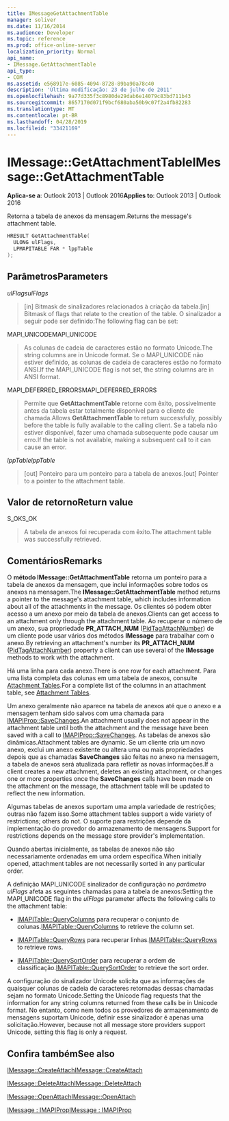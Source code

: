```yaml
---
title: IMessageGetAttachmentTable
manager: soliver
ms.date: 11/16/2014
ms.audience: Developer
ms.topic: reference
ms.prod: office-online-server
localization_priority: Normal
api_name:
- IMessage.GetAttachmentTable
api_type:
- COM
ms.assetid: e568917e-6085-4094-8728-89ba90a78c40
description: 'Última modificação: 23 de julho de 2011'
ms.openlocfilehash: 9a77d335f3c8980de29dab6e14079c83bd711b43
ms.sourcegitcommit: 8657170d071f9bcf680aba50b9c07f2a4fb82283
ms.translationtype: MT
ms.contentlocale: pt-BR
ms.lasthandoff: 04/28/2019
ms.locfileid: "33421169"
---
```

# <a name="imessagegetattachmenttable"></a><span data-ttu-id="6cf0f-103">IMessage::GetAttachmentTable</span><span class="sxs-lookup"><span data-stu-id="6cf0f-103">IMessage::GetAttachmentTable</span></span>

  
  
<span data-ttu-id="6cf0f-104">**Aplica-se a**: Outlook 2013 | Outlook 2016</span><span class="sxs-lookup"><span data-stu-id="6cf0f-104">**Applies to**: Outlook 2013 | Outlook 2016</span></span> 
  
<span data-ttu-id="6cf0f-105">Retorna a tabela de anexos da mensagem.</span><span class="sxs-lookup"><span data-stu-id="6cf0f-105">Returns the message's attachment table.</span></span>
  
```cpp
HRESULT GetAttachmentTable(
  ULONG ulFlags,
  LPMAPITABLE FAR * lppTable
);
```

## <a name="parameters"></a><span data-ttu-id="6cf0f-106">Parâmetros</span><span class="sxs-lookup"><span data-stu-id="6cf0f-106">Parameters</span></span>

 <span data-ttu-id="6cf0f-107">_ulFlags_</span><span class="sxs-lookup"><span data-stu-id="6cf0f-107">_ulFlags_</span></span>
  
> <span data-ttu-id="6cf0f-108">[in] Bitmask de sinalizadores relacionados à criação da tabela.</span><span class="sxs-lookup"><span data-stu-id="6cf0f-108">[in] Bitmask of flags that relate to the creation of the table.</span></span> <span data-ttu-id="6cf0f-109">O sinalizador a seguir pode ser definido:</span><span class="sxs-lookup"><span data-stu-id="6cf0f-109">The following flag can be set:</span></span> 
    
<span data-ttu-id="6cf0f-110">MAPI_UNICODE</span><span class="sxs-lookup"><span data-stu-id="6cf0f-110">MAPI_UNICODE</span></span> 
  
> <span data-ttu-id="6cf0f-111">As colunas de cadeia de caracteres estão no formato Unicode.</span><span class="sxs-lookup"><span data-stu-id="6cf0f-111">The string columns are in Unicode format.</span></span> <span data-ttu-id="6cf0f-112">Se o MAPI_UNICODE não estiver definido, as colunas de cadeia de caracteres estão no formato ANSI.</span><span class="sxs-lookup"><span data-stu-id="6cf0f-112">If the MAPI_UNICODE flag is not set, the string columns are in ANSI format.</span></span>
    
<span data-ttu-id="6cf0f-113">MAPI_DEFERRED_ERRORS</span><span class="sxs-lookup"><span data-stu-id="6cf0f-113">MAPI_DEFERRED_ERRORS</span></span> 
  
> <span data-ttu-id="6cf0f-114">Permite que **GetAttachmentTable** retorne com êxito, possivelmente antes da tabela estar totalmente disponível para o cliente de chamada.</span><span class="sxs-lookup"><span data-stu-id="6cf0f-114">Allows **GetAttachmentTable** to return successfully, possibly before the table is fully available to the calling client.</span></span> <span data-ttu-id="6cf0f-115">Se a tabela não estiver disponível, fazer uma chamada subsequente pode causar um erro.</span><span class="sxs-lookup"><span data-stu-id="6cf0f-115">If the table is not available, making a subsequent call to it can cause an error.</span></span> 
    
 <span data-ttu-id="6cf0f-116">_lppTable_</span><span class="sxs-lookup"><span data-stu-id="6cf0f-116">_lppTable_</span></span>
  
> <span data-ttu-id="6cf0f-117">[out] Ponteiro para um ponteiro para a tabela de anexos.</span><span class="sxs-lookup"><span data-stu-id="6cf0f-117">[out] Pointer to a pointer to the attachment table.</span></span>
    
## <a name="return-value"></a><span data-ttu-id="6cf0f-118">Valor de retorno</span><span class="sxs-lookup"><span data-stu-id="6cf0f-118">Return value</span></span>

<span data-ttu-id="6cf0f-119">S_OK</span><span class="sxs-lookup"><span data-stu-id="6cf0f-119">S_OK</span></span> 
  
> <span data-ttu-id="6cf0f-120">A tabela de anexos foi recuperada com êxito.</span><span class="sxs-lookup"><span data-stu-id="6cf0f-120">The attachment table was successfully retrieved.</span></span>
    
## <a name="remarks"></a><span data-ttu-id="6cf0f-121">Comentários</span><span class="sxs-lookup"><span data-stu-id="6cf0f-121">Remarks</span></span>

<span data-ttu-id="6cf0f-122">O **método IMessage::GetAttachmentTable** retorna um ponteiro para a tabela de anexos da mensagem, que inclui informações sobre todos os anexos na mensagem.</span><span class="sxs-lookup"><span data-stu-id="6cf0f-122">The **IMessage::GetAttachmentTable** method returns a pointer to the message's attachment table, which includes information about all of the attachments in the message.</span></span> <span data-ttu-id="6cf0f-123">Os clientes só podem obter acesso a um anexo por meio da tabela de anexos.</span><span class="sxs-lookup"><span data-stu-id="6cf0f-123">Clients can get access to an attachment only through the attachment table.</span></span> <span data-ttu-id="6cf0f-124">Ao recuperar o número de um anexo, sua propriedade **PR_ATTACH_NUM** ([PidTagAttachNumber](pidtagattachnumber-canonical-property.md)) de um cliente pode usar vários dos métodos **IMessage** para trabalhar com o anexo.</span><span class="sxs-lookup"><span data-stu-id="6cf0f-124">By retrieving an attachment's number its **PR_ATTACH_NUM** ([PidTagAttachNumber](pidtagattachnumber-canonical-property.md)) property a client can use several of the **IMessage** methods to work with the attachment.</span></span> 
  
<span data-ttu-id="6cf0f-125">Há uma linha para cada anexo.</span><span class="sxs-lookup"><span data-stu-id="6cf0f-125">There is one row for each attachment.</span></span> <span data-ttu-id="6cf0f-126">Para uma lista completa das colunas em uma tabela de anexos, consulte [Attachment Tables](attachment-tables.md).</span><span class="sxs-lookup"><span data-stu-id="6cf0f-126">For a complete list of the columns in an attachment table, see [Attachment Tables](attachment-tables.md).</span></span>
  
<span data-ttu-id="6cf0f-127">Um anexo geralmente não aparece na tabela de anexos até que o anexo e a mensagem tenham sido salvos com uma chamada para [IMAPIProp::SaveChanges](imapiprop-savechanges.md).</span><span class="sxs-lookup"><span data-stu-id="6cf0f-127">An attachment usually does not appear in the attachment table until both the attachment and the message have been saved with a call to [IMAPIProp::SaveChanges](imapiprop-savechanges.md).</span></span> <span data-ttu-id="6cf0f-128">As tabelas de anexos são dinâmicas.</span><span class="sxs-lookup"><span data-stu-id="6cf0f-128">Attachment tables are dynamic.</span></span> <span data-ttu-id="6cf0f-129">Se um cliente cria um novo anexo, exclui um anexo existente ou altera uma ou mais propriedades depois que as chamadas **SaveChanges** são feitas no anexo na mensagem, a tabela de anexos será atualizada para refletir as novas informações.</span><span class="sxs-lookup"><span data-stu-id="6cf0f-129">If a client creates a new attachment, deletes an existing attachment, or changes one or more properties once the **SaveChanges** calls have been made on the attachment on the message, the attachment table will be updated to reflect the new information.</span></span> 
  
<span data-ttu-id="6cf0f-130">Algumas tabelas de anexos suportam uma ampla variedade de restrições; outras não fazem isso.</span><span class="sxs-lookup"><span data-stu-id="6cf0f-130">Some attachment tables support a wide variety of restrictions; others do not.</span></span> <span data-ttu-id="6cf0f-131">O suporte para restrições depende da implementação do provedor do armazenamento de mensagens.</span><span class="sxs-lookup"><span data-stu-id="6cf0f-131">Support for restrictions depends on the message store provider's implementation.</span></span> 
  
<span data-ttu-id="6cf0f-132">Quando abertas inicialmente, as tabelas de anexos não são necessariamente ordenadas em uma ordem específica.</span><span class="sxs-lookup"><span data-stu-id="6cf0f-132">When initially opened, attachment tables are not necessarily sorted in any particular order.</span></span> 
  
<span data-ttu-id="6cf0f-133">A definição MAPI_UNICODE sinalizador de configuração no  _parâmetro ulFlags_ afeta as seguintes chamadas para a tabela de anexos:</span><span class="sxs-lookup"><span data-stu-id="6cf0f-133">Setting the MAPI_UNICODE flag in the  _ulFlags_ parameter affects the following calls to the attachment table:</span></span> 
  
- <span data-ttu-id="6cf0f-134">[IMAPITable::QueryColumns](imapitable-querycolumns.md) para recuperar o conjunto de colunas.</span><span class="sxs-lookup"><span data-stu-id="6cf0f-134">[IMAPITable::QueryColumns](imapitable-querycolumns.md) to retrieve the column set.</span></span> 
    
- <span data-ttu-id="6cf0f-135">[IMAPITable::QueryRows](imapitable-queryrows.md) para recuperar linhas.</span><span class="sxs-lookup"><span data-stu-id="6cf0f-135">[IMAPITable::QueryRows](imapitable-queryrows.md) to retrieve rows.</span></span> 
    
- <span data-ttu-id="6cf0f-136">[IMAPITable::QuerySortOrder](imapitable-querysortorder.md) para recuperar a ordem de classificação.</span><span class="sxs-lookup"><span data-stu-id="6cf0f-136">[IMAPITable::QuerySortOrder](imapitable-querysortorder.md) to retrieve the sort order.</span></span> 
    
<span data-ttu-id="6cf0f-137">A configuração do sinalizador Unicode solicita que as informações de quaisquer colunas de cadeia de caracteres retornadas dessas chamadas sejam no formato Unicode.</span><span class="sxs-lookup"><span data-stu-id="6cf0f-137">Setting the Unicode flag requests that the information for any string columns returned from these calls be in Unicode format.</span></span> <span data-ttu-id="6cf0f-138">No entanto, como nem todos os provedores de armazenamento de mensagens suportam Unicode, definir esse sinalizador é apenas uma solicitação.</span><span class="sxs-lookup"><span data-stu-id="6cf0f-138">However, because not all message store providers support Unicode, setting this flag is only a request.</span></span>
  
## <a name="see-also"></a><span data-ttu-id="6cf0f-139">Confira também</span><span class="sxs-lookup"><span data-stu-id="6cf0f-139">See also</span></span>



[<span data-ttu-id="6cf0f-140">IMessage::CreateAttach</span><span class="sxs-lookup"><span data-stu-id="6cf0f-140">IMessage::CreateAttach</span></span>](imessage-createattach.md)
  
[<span data-ttu-id="6cf0f-141">IMessage::DeleteAttach</span><span class="sxs-lookup"><span data-stu-id="6cf0f-141">IMessage::DeleteAttach</span></span>](imessage-deleteattach.md)
  
[<span data-ttu-id="6cf0f-142">IMessage::OpenAttach</span><span class="sxs-lookup"><span data-stu-id="6cf0f-142">IMessage::OpenAttach</span></span>](imessage-openattach.md)
  
[<span data-ttu-id="6cf0f-143">IMessage : IMAPIProp</span><span class="sxs-lookup"><span data-stu-id="6cf0f-143">IMessage : IMAPIProp</span></span>](imessageimapiprop.md)

